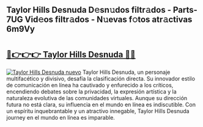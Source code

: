 ## Taylor Hills Desnuda D𝚎sn𝚞dos filtr𝚊dos - Parts-7UG Vid𝚎os filtr𝚊dos - N𝚞evas f𝚘tos atr𝚊ctivas 6m9Vy

# <h2><a href="http://mb6kbn9.tromn.icu/?c=Taylor+Hills+Desnuda">🔗👉👉👉 Taylor Hills Desnuda 🔗🔗</a></h2>

[![Taylor Hills Desnuda nuevo](https://i.imgur.com/pEAQMta.gif)](http://mb6kbn9.tromn.icu/?c=Taylor+Hills+Desnuda)
Taylor Hills Desnuda, un personaje multifacético y divisivo, desafía la clasificación directa. Su innovador estilo de comunicación en línea ha cautivado y enfurecido a los críticos, encendiendo debates sobre la privacidad, la expresión artística y la naturaleza evolutiva de las comunidades virtuales. Aunque su dirección futura no está clara, su influencia en el mundo en línea es indiscutible. Con un espíritu inquebrantable y un atractivo innegable, Taylor Hills Desnuda journey en el mundo en línea es imparable.
